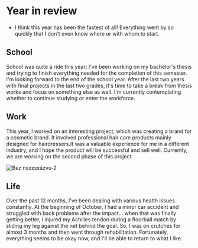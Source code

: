 # Year in review

- I think this year has been the fastest of all! Everything went by so quickly that I don't even know where or with whom to start.

## School

School was quite a ride this year; I've been working on my bachelor's thesis and trying to finish everything needed for the completion of this semester. I'm looking forward to the end of the school year. After the last two years with final projects in the last two grades, it's time to take a break from thesis works and focus on something else as well. I'm currently contemplating whether to continue studying or enter the workforce.

## Work

This year, I worked on an interesting project, which was creating a brand for a cosmetic brand. It involved professional hair care products mainly designed for hairdressers.It was a valuable experience for me in a different industry, and I hope the product will be successful and sell well. Currently, we are working on the second phase of this project.

![Bez nsxxsxázvu-2](https://github.com/KlaraSvobodova/English-for-designers/assets/152971101/73b8d5f9-1330-4a6f-980a-9440c168e11f)

## Life

Over the past 12 months, I've been dealing with various health issues constantly. At the beginning of October, I had a minor car accident and struggled with back problems after the impact... when that was finally getting better, I injured my Achilles tendon during a floorball match by sliding my leg against the net behind the goal. So, I was on crutches for almost 3 months and then went through rehabilitation. Fortunately, everything seems to be okay now, and I'll be able to return to what I like.

